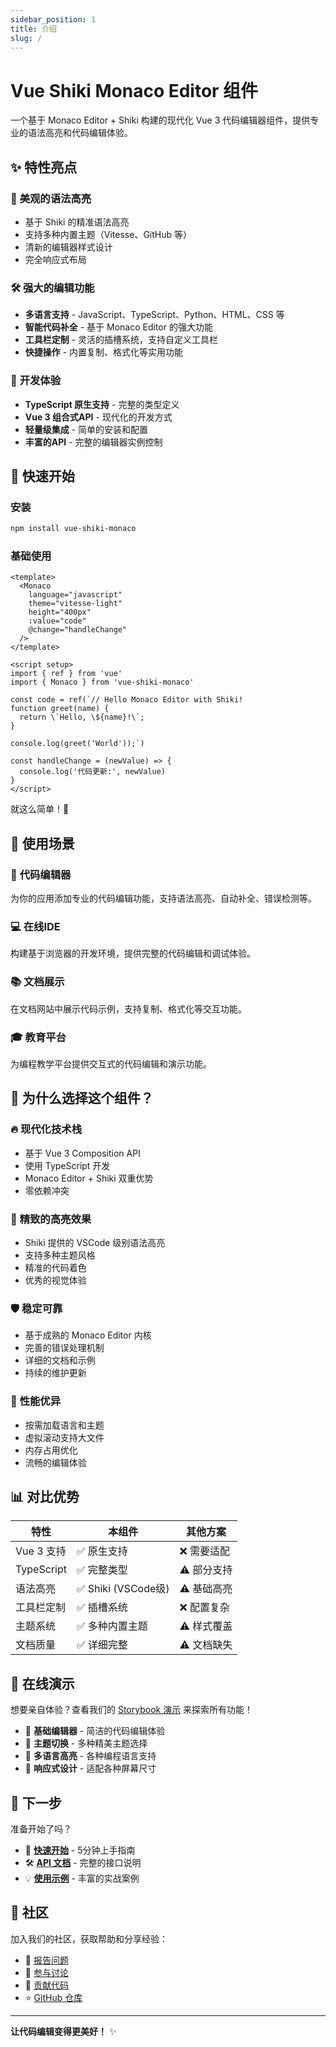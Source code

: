 ```yaml
---
sidebar_position: 1
title: 介绍
slug: /
---
```


# Vue Shiki Monaco Editor  组件

一个基于 Monaco Editor + Shiki 构建的现代化 Vue 3 代码编辑器组件，提供专业的语法高亮和代码编辑体验。

## ✨ 特性亮点

### 🎨 **美观的语法高亮**
- 基于 Shiki 的精准语法高亮
- 支持多种内置主题（Vitesse、GitHub 等）
- 清新的编辑器样式设计
- 完全响应式布局

### 🛠️ **强大的编辑功能**
- **多语言支持** - JavaScript、TypeScript、Python、HTML、CSS 等
- **智能代码补全** - 基于 Monaco Editor 的强大功能
- **工具栏定制** - 灵活的插槽系统，支持自定义工具栏
- **快捷操作** - 内置复制、格式化等实用功能

### 🚀 **开发体验**
- **TypeScript 原生支持** - 完整的类型定义
- **Vue 3 组合式API** - 现代化的开发方式
- **轻量级集成** - 简单的安装和配置
- **丰富的API** - 完整的编辑器实例控制

## 🏃 快速开始

### 安装

```bash
npm install vue-shiki-monaco
```

### 基础使用

```vue
<template>
  <Monaco
    language="javascript"
    theme="vitesse-light"
    height="400px"
    :value="code"
    @change="handleChange"
  />
</template>

<script setup>
import { ref } from 'vue'
import { Monaco } from 'vue-shiki-monaco'

const code = ref(`// Hello Monaco Editor with Shiki!
function greet(name) {
  return \`Hello, \${name}!\`;
}

console.log(greet('World'));`)

const handleChange = (newValue) => {
  console.log('代码更新:', newValue)
}
</script>
```

就这么简单！🎉

## 🎯 使用场景

### 📝 **代码编辑器**
为你的应用添加专业的代码编辑功能，支持语法高亮、自动补全、错误检测等。

### 💻 **在线IDE**
构建基于浏览器的开发环境，提供完整的代码编辑和调试体验。

### 📚 **文档展示**
在文档网站中展示代码示例，支持复制、格式化等交互功能。

### 🎓 **教育平台**
为编程教学平台提供交互式的代码编辑和演示功能。

## 🌟 为什么选择这个组件？

### 🔥 **现代化技术栈**
- 基于 Vue 3 Composition API
- 使用 TypeScript 开发
- Monaco Editor + Shiki 双重优势
- 零依赖冲突

### 🎨 **精致的高亮效果**
- Shiki 提供的 VSCode 级别语法高亮
- 支持多种主题风格
- 精准的代码着色
- 优秀的视觉体验

### 🛡️ **稳定可靠**
- 基于成熟的 Monaco Editor 内核
- 完善的错误处理机制
- 详细的文档和示例
- 持续的维护更新

### 🚀 **性能优异**
- 按需加载语言和主题
- 虚拟滚动支持大文件
- 内存占用优化
- 流畅的编辑体验

## 📊 对比优势

| 特性 | 本组件 | 其他方案 |
|------|--------|----------|
| Vue 3 支持 | ✅ 原生支持 | ❌ 需要适配 |
| TypeScript | ✅ 完整类型 | ⚠️ 部分支持 |
| 语法高亮 | ✅ Shiki (VSCode级) | ⚠️ 基础高亮 |
| 工具栏定制 | ✅ 插槽系统 | ❌ 配置复杂 |
| 主题系统 | ✅ 多种内置主题 | ⚠️ 样式覆盖 |
| 文档质量 | ✅ 详细完整 | ⚠️ 文档缺失 |

## 🎪 在线演示

想要亲自体验？查看我们的 [Storybook 演示](http://localhost:6006) 来探索所有功能！

- 🔗 **基础编辑器** - 简洁的代码编辑体验
- 🎨 **主题切换** - 多种精美主题选择
- 🌈 **多语言高亮** - 各种编程语言支持
- 📱 **响应式设计** - 适配各种屏幕尺寸

## 🚀 下一步

准备开始了吗？

- 📖 **[快速开始](./getting-started)** - 5分钟上手指南
- 🛠️ **[API 文档](./api)** - 完整的接口说明
- 💡 **[使用示例](./examples)** - 丰富的实战案例

## 🤝 社区

加入我们的社区，获取帮助和分享经验：

- 🐛 [报告问题](https://github.com/lisentowind/vue-shiki-monaco/issues)
- 💬 [参与讨论](https://github.com/lisentowind/vue-shiki-monaco/discussions)
- 📝 [贡献代码](https://github.com/lisentowind/vue-shiki-monaco/pulls)
- ⭐ [GitHub 仓库](https://github.com/lisentowind/vue-shiki-monaco)

---

**让代码编辑变得更美好！** ✨
